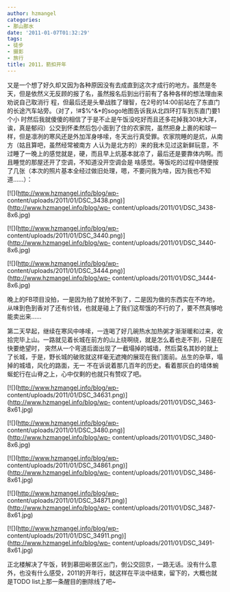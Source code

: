 ```yaml
---
author: hzmangel
categories:
- 那山那水
date: '2011-01-07T01:32:29'
tags:
- 徒步
- 摄影
- 旅行
title: 2011，箭扣开年
---
```

又是一个想了好久却又因为各种原因没有去成直到这次才成行的地方。虽然是冬天，但是依然义无反顾的报了名，虽然报名后到出行前有了各种各样的想法理由来劝说自己取消行
程，但最后还是头晕战胜了理智，在2号的14:00前站在了东直门的长途汽车站旁。（对了，!#$%^&amp;*的sogo地图告诉我从北四环打车到东直门要1个小
时然后我就傻傻的相信了于是不止是午饭没吃好而且还多花掉我30块大洋，诶，真是郁闷）<!--more-->公交到怀柔然后包小面到了住的农家院，虽然把身上裹的和球一样，但是凛冽的寒风还是外加浑身哆嗦，冬天出行真受罪。农家院睡的是炕，从南方（姑且算吧，虽然经常被南方
人认为是北方的）来的我木见过这新鲜玩意，不过睡了一晚上的感觉就是，硬，而且早上炕基本就凉了，最后还是要靠体内啊。而且睡觉的那屋还开了空调，不知道没开空调会是
啥感觉。等饭吃的过程中随便按了几张（本次的照片基本全经过做旧处理，嗯，不要问我为啥，因为我也不知道……）：

  

[![](http://www.hzmangel.info/blog/wp-
content/uploads/2011/01/DSC_3438.png)](http://www.hzmangel.info/blog/wp-
content/uploads/2011/01/DSC_3438-8x6.jpg)

  

  

[![](http://www.hzmangel.info/blog/wp-
content/uploads/2011/01/DSC_3440.png)](http://www.hzmangel.info/blog/wp-
content/uploads/2011/01/DSC_3440-8x6.jpg)

  

[![](http://www.hzmangel.info/blog/wp-
content/uploads/2011/01/DSC_3444.png)](http://www.hzmangel.info/blog/wp-
content/uploads/2011/01/DSC_3444-8x6.jpg)

晚上的FB项目没拍，一是因为拍了就抢不到了，二是因为做的东西实在不咋地，从味到色到香对了还有价钱，也就是碰上了我们这帮饿的不行的了，要不然真够呛能卖出来……

第二天早起，继续在寒风中哆嗦，一连喝了好几碗热水加热粥才渐渐暖和过来，收拾完毕上山。一路就见着长城在前方的山上绕啊绕，就是怎么着也走不到，只是在快要绝望时，
突然从一个弯道后面出现了一截塌掉的城墙，然后莫名其妙的就上了长城，于是，野长城的破败就这样毫无遮掩的展现在我们面前。丛生的杂草，塌掉的城墙，风化的路面，无一
不在诉说着那几百年的历史。看着那灰白的墙体蜿蜒蛇行在山脊之上，心中仅剩的也就只有赞叹了吧。

  

[![](http://www.hzmangel.info/blog/wp-
content/uploads/2011/01/DSC_34631.png)](http://www.hzmangel.info/blog/wp-
content/uploads/2011/01/DSC_3463-8x61.jpg)

  

  

[![](http://www.hzmangel.info/blog/wp-
content/uploads/2011/01/DSC_3480.png)](http://www.hzmangel.info/blog/wp-
content/uploads/2011/01/DSC_3480-8x6.jpg)

  

[![](http://www.hzmangel.info/blog/wp-
content/uploads/2011/01/DSC_34861.png)](http://www.hzmangel.info/blog/wp-
content/uploads/2011/01/DSC_3486-8x61.jpg)

[![](http://www.hzmangel.info/blog/wp-
content/uploads/2011/01/DSC_34871.png)](http://www.hzmangel.info/blog/wp-
content/uploads/2011/01/DSC_3487-8x61.jpg)

[![](http://www.hzmangel.info/blog/wp-
content/uploads/2011/01/DSC_34911.png)](http://www.hzmangel.info/blog/wp-
content/uploads/2011/01/DSC_3491-8x61.jpg)

  

正北楼解决了午饭，转到慕田峪景区出门，倒公交回京，一路无话。没有什么意外，也没有什么感受，2011的开年行，就这样在平淡中结束，留下的，大概也就是TODO
list上那一条醒目的删除线了吧~